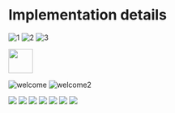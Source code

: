 # Implementation details

![1](/doc/img/1.png)
![2](./img/2.png)
![3](./img/3.png)




<img src="http://url.to/trial.png" width="48">

![welcome](./img/welcome.png)
![welcome2](./img/welcome2.png)

![](./img/radiobut1.png)
![](./img/radiobut2.png)
![](./img/chckbx1.png)
![](./img/chbox2.png)
![](./img/slider1.png)
![](./img/type.png)
![](./img/TMView.png)

